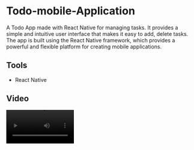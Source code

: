 # Todo-mobile-Application
A Todo App made with React Native for managing tasks. It provides a simple and intuitive user interface that makes it easy to add, delete tasks. The app is built using the React Native framework, which provides a powerful and flexible platform for creating mobile applications.

## Tools
- React Native

## Video
<video src='https://user-images.githubusercontent.com/99563220/215019137-a6a59f03-064b-4cd4-bd7f-dd66b060394e.mp4' width=180/>
